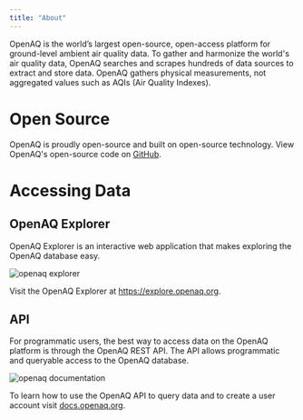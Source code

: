 ```yaml
---
title: "About"
---
```


OpenAQ is the world’s largest open-source, open-access platform for ground-level
ambient air quality data. To gather and harmonize the world's air quality data,
OpenAQ searches and scrapes hundreds of data sources to extract and store data.
OpenAQ gathers physical measurements, not aggregated values such as AQIs (Air
Quality Indexes).

# Open Source

OpenAQ is proudly open-source and built on open-source technology. View OpenAQ's
open-source code on [GitHub](https://github.com/openaq).

# Accessing Data

## OpenAQ Explorer

OpenAQ Explorer is an interactive web application that makes exploring the OpenAQ database easy.

![openaq explorer](@assets/images/explorer_screenshot.webp)

Visit the OpenAQ Explorer at <https://explore.openaq.org>.

## API

For programmatic users, the best way to access data on the OpenAQ platform is through the OpenAQ REST API. The API allows programmatic and queryable access to the OpenAQ database.

![openaq documentation](@assets/images/readme_docs.webp)

To learn how to use the OpenAQ API to query data and to create a user account visit [docs.openaq.org](https://docs.openaq.org).
